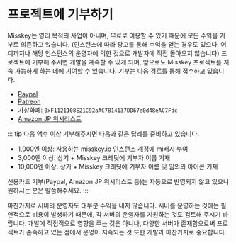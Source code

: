 # 프로젝트에 기부하기
Misskey는 영리 목적의 사업이 아니며, 무료로 이용할 수 있기 때문에 모든 수익을 기부로 의존하고 있습니다. (인스턴스에 따라 광고를 통해 수익을 얻는 경우도 있으나, 어디까지나 해당 인스턴스의 운영자에 의한 것으로 개발자에 직접 돌아오지 않습니다)
프로젝트에 기부해 주시면 개발을 계속할 수 있게 되며, 앞으로도 Misskey 프로젝트를 지속 가능하게 하는 데에 기여할 수 있습니다.
기부는 다음 경로를 통해 접수하고 있습니다.
- [Paypal](https://paypal.me/syuilo)
- [Patreon](https://www.patreon.com/syuilo)
- 가상화폐: `0xF1121108E21C92aAC7814137DD67e0d48eAC7Fdc`
- [Amazon JP 위시리스트](https://www.amazon.jp/hz/wishlist/ls/4JG4P6XKX9KD?ref_=wl_share)

::: tip
다음 액수 이상 기부해주시면 다음과 같은 답례를 준비하고 있습니다.
- 1,000엔 이상: 사용하는 misskey.io 인스턴스 계정에 mi배지 부여
- 3,000엔 이상: 상기 + Misskey 크레딧에 기부자 이름 기재
- 10,000엔 이상: 상기 + Misskey 크레딧에 기부자 이름 및 임의의 아이콘 기재

신용카드 기부(Paypal, Amazon JP 위시리스트 등)는 자동으로 반영되지 않고 있으니 원하시는 분은 말씀해주세요.
:::

마찬가지로 서버의 운영자도 대부분 수익을 내지 않습니다. 서버를 운영하는 것에는 필연적으로 비용이 발생하기 때문에, 각 서버의 운영자를 지원하는 것도 검토해 주시기 바랍니다.
개발에 직접적으로 영향을 주는 것은 아니나, 다양한 서버가 존재함으로써 프로젝트가 존속하고 있는 점에서 운영이 지속되는 것 또한 개발과 마찬가지로 중요합니다.
